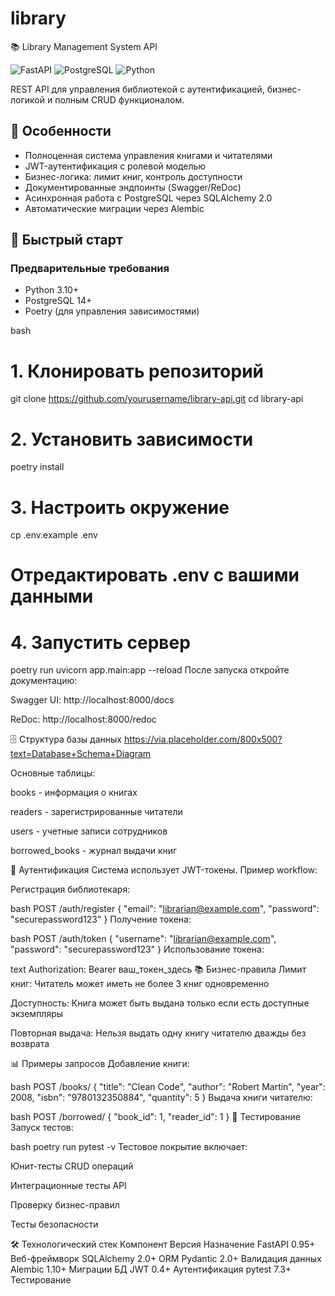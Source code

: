 # library
 📚 Library Management System API

![FastAPI](https://img.shields.io/badge/FastAPI-005571?style=for-the-badge&logo=fastapi)
![PostgreSQL](https://img.shields.io/badge/PostgreSQL-316192?style=for-the-badge&logo=postgresql&logoColor=white)
![Python](https://img.shields.io/badge/Python-3.10+-blue?style=for-the-badge&logo=python)

REST API для управления библиотекой с аутентификацией, бизнес-логикой и полным CRUD функционалом.

## 🌟 Особенности

- Полноценная система управления книгами и читателями
- JWT-аутентификация с ролевой моделью
- Бизнес-логика: лимит книг, контроль доступности
- Документированные эндпоинты (Swagger/ReDoc)
- Асинхронная работа с PostgreSQL через SQLAlchemy 2.0
- Автоматические миграции через Alembic

## 🚀 Быстрый старт

### Предварительные требования

- Python 3.10+
- PostgreSQL 14+
- Poetry (для управления зависимостями)

bash
# 1. Клонировать репозиторий
git clone https://github.com/yourusername/library-api.git
cd library-api

# 2. Установить зависимости
poetry install

# 3. Настроить окружение
cp .env.example .env
# Отредактировать .env с вашими данными

# 4. Запустить сервер
poetry run uvicorn app.main:app --reload
После запуска откройте документацию:

Swagger UI: http://localhost:8000/docs

ReDoc: http://localhost:8000/redoc

🗄 Структура базы данных
https://via.placeholder.com/800x500?text=Database+Schema+Diagram

Основные таблицы:

books - информация о книгах

readers - зарегистрированные читатели

users - учетные записи сотрудников

borrowed_books - журнал выдачи книг

🔐 Аутентификация
Система использует JWT-токены. Пример workflow:

Регистрация библиотекаря:

bash
POST /auth/register
{
  "email": "librarian@example.com",
  "password": "securepassword123"
}
Получение токена:

bash
POST /auth/token
{
  "username": "librarian@example.com",
  "password": "securepassword123"
}
Использование токена:

text
Authorization: Bearer ваш_токен_здесь
📚 Бизнес-правила
Лимит книг: Читатель может иметь не более 3 книг одновременно

Доступность: Книга может быть выдана только если есть доступные экземпляры

Повторная выдача: Нельзя выдать одну книгу читателю дважды без возврата

📊 Примеры запросов
Добавление книги:

bash
POST /books/
{
  "title": "Clean Code",
  "author": "Robert Martin",
  "year": 2008,
  "isbn": "9780132350884",
  "quantity": 5
}
Выдача книги читателю:

bash
POST /borrowed/
{
  "book_id": 1,
  "reader_id": 1
}
🧪 Тестирование
Запуск тестов:

bash
poetry run pytest -v
Тестовое покрытие включает:

Юнит-тесты CRUD операций

Интеграционные тесты API

Проверку бизнес-правил

Тесты безопасности

🛠 Технологический стек
Компонент	Версия	Назначение
FastAPI	0.95+	Веб-фреймворк
SQLAlchemy	2.0+	ORM
Pydantic	2.0+	Валидация данных
Alembic	1.10+	Миграции БД
JWT	0.4+	Аутентификация
pytest	7.3+	Тестирование

